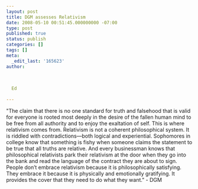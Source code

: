 ```yaml
---
layout: post
title: DGM assesses Relativism
date: 2008-05-10 00:51:45.000000000 -07:00
type: post
published: true
status: publish
categories: []
tags: []
meta:
  _edit_last: '165623'
author:
  
  
  
  Ed
  
---
```

<p>"The claim that there is no one standard for truth and falsehood that is valid for everyone is rooted most deeply in the desire of the fallen human mind to be free from all authority and to enjoy the exaltation of self. This is where relativism comes from. Relativism is not a coherent philosophical system. It is riddled with contradictions—both logical and experiential. Sophomores in college know that something is fishy when someone claims the statement to be true that all truths are relative. And every businessman knows that philosophical relativists park their relativism at the door when they go into the bank and read the language of the contract they are about to sign. People don’t embrace relativism because it is philosophically satisfying. They embrace it because it is physically and emotionally gratifying. It provides the cover that they need to do what they want." - DGM</p>
